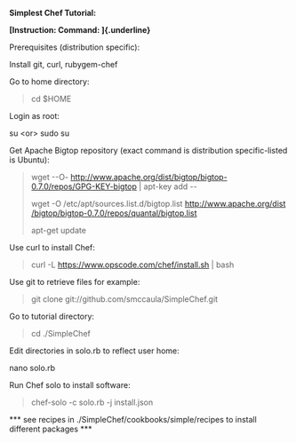 **Simplest Chef Tutorial:**

**[Instruction: Command: ]{.underline}**

Prerequisites (distribution specific):

Install git, curl, rubygem-chef

Go to home directory:

> cd \$HOME

Login as root:

su \<or\> sudo su

Get Apache Bigtop repository (exact command is distribution
specific-listed is Ubuntu):

> wget --O-
> http://www.apache.org/dist/bigtop/bigtop-0.7.0/repos/GPG-KEY-bigtop \|
> apt-key add --
>
> wget -O /etc/apt/sources.list.d/bigtop.list
> [http://www.apache.org/dist
> /bigtop/bigtop-0.7.0/repos/quantal/bigtop.list](http://www.apache.org/dist%20/bigtop/bigtop-0.7.0/repos/quantal/bigtop.list)
>
> apt-get update

Use curl to install Chef:

> curl -L https://www.opscode.com/chef/install.sh \| bash

Use git to retrieve files for example:

> git clone git://github.com/smccaula/SimpleChef.git

Go to tutorial directory:

> cd ./SimpleChef

Edit directories in solo.rb to reflect user home:

nano solo.rb

Run Chef solo to install software:

> chef-solo -c solo.rb -j install.json

\*\*\* see recipes in ./SimpleChef/cookbooks/simple/recipes to install
different packages \*\*\*
